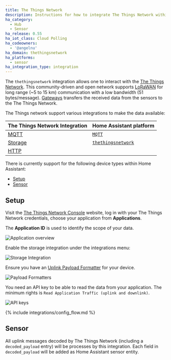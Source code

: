 ```yaml
---
title: The Things Network
description: Instructions for how to integrate The Things Network within Home Assistant.
ha_category:
  - Hub
  - Sensor
ha_release: 0.55
ha_iot_class: Cloud Polling
ha_codeowners:
  - '@angelnu'
ha_domain: thethingsnetwork
ha_platforms:
  - sensor
ha_integration_type: integration
---
```


The `thethingsnetwork` integration allows one to interact with the [The Things Network](https://www.thethingsnetwork.org). This community-driven and open network supports [LoRaWAN](https://www.lora-alliance.org/) for long range (~5 to 15 km) communication with a low bandwidth (51 bytes/message). [Gateways](https://www.thethingsnetwork.org/docs/gateways/) transfers the received data from the sensors to the The Things Network.

The Things network support various integrations to make the data available:

| The Things Network Integration | Home Assistant platform |
|---|---|
| [MQTT](https://www.thethingsindustries.com/docs/integrations/mqtt) | [`MQTT`](integrations/mqtt) |
| [Storage](https://www.thethingsindustries.com/docs/integrations/storage) | [`thethingsnetwork`](#setup) |
| [HTTP](https://www.thethingsindustries.com/docs/integrations/webhooks) | |

There is currently support for the following device types within Home Assistant:

- [Setup](#setup)
- [Sensor](#sensor)

## Setup

Visit the [The Things Network Console](https://console.thethingsnetwork.org/) website, log in with your The Things Network credentials, choose your application from **Applications**.

The **Application ID** is used to identify the scope of your data.

![Application overview](/images/integrations/thethingsnetwork/applications.png)

Enable the storage integration under the integrations menu:

![Storage Integration](/images/integrations/thethingsnetwork/storage_integration.png)

Ensure you have an [Uplink Payload Formatter](https://www.thethingsindustries.com/docs/integrations/payload-formatters/) for your device.

![Payload Formatters](/images/integrations/thethingsnetwork/payload_formatters.png)

You need an API key to be able to read the data from your application. The minimum rights is `Read Application Traffic (uplink and downlink)`.

![API keys](/images/integrations/thethingsnetwork/apis_key.png)


{% include integrations/config_flow.md %}

## Sensor

All uplink messages decoded by The Things Network (including a `decoded_payload` entry) will be processes by this integration. Each field in `decoded_payload` will be added as Home Assistant sensor entity.

